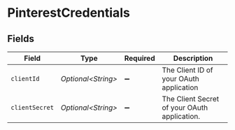 # PinterestCredentials


## Fields

| Field                                        | Type                                         | Required                                     | Description                                  |
| -------------------------------------------- | -------------------------------------------- | -------------------------------------------- | -------------------------------------------- |
| `clientId`                                   | *Optional\<String>*                          | :heavy_minus_sign:                           | The Client ID of your OAuth application      |
| `clientSecret`                               | *Optional\<String>*                          | :heavy_minus_sign:                           | The Client Secret of your OAuth application. |